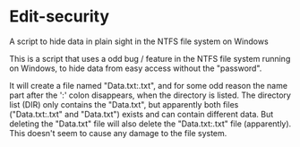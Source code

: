 # Edit-security
A script to hide data in plain sight in the NTFS file system on Windows

This is a script that uses a odd bug / feature in the NTFS file system running on Windows, to hide data from easy access without the "password".

It will create a file named "Data.txt:<PASSWORD>.txt", and for some odd reason the name part after the ':' colon disappears, when the directory is listed. The directory list (DIR) only contains the "Data.txt", but apparently both files ("Data.txt:<PASSWORD>.txt" and "Data.txt") exists and can contain different data. But deleting the "Data.txt" file will also delete the "Data.txt:<PASSWORD>.txt" file (apparently). This doesn't seem to cause any damage to the file system.
